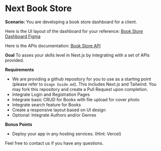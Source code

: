 # Next Book Store

**Scenario:** You are developing a book store dashboard for a client.  
  
Here is the UI layout of the dashboard for your reference: [Book Store Dashboard Figma](https://www.figma.com/file/0EwOT5Y2VZhfxEpUpmah2A/Test?node-id=0%3A1)

Here is the APIs documentation: [Book Store API](https://api.bookstore.griter.io/redoc) 

**Goal** To asses your skills level in Next.js by integrating with a set of APIs provided. 

**Requirements**
-  We are providing a github repository for you to use as a starting point (please refer to `Usage Guide.md`). This includes Next.js and Tailwind. You may fork this repository and create a Pull Request upon completion.
-  Integrate Login and Registration Pages
-  Integrate basic CRUD for Books with file upload for cover photo
-  Integrate search feature for Books
-  Create a responsive layout based on UI design
-  Optional: Integrate Authors and/or Genres

**Bonus Points**
-  Deploy your app in any hosting services. (Hint: Vercel)

Feel free to contact us if you have any questions. 
